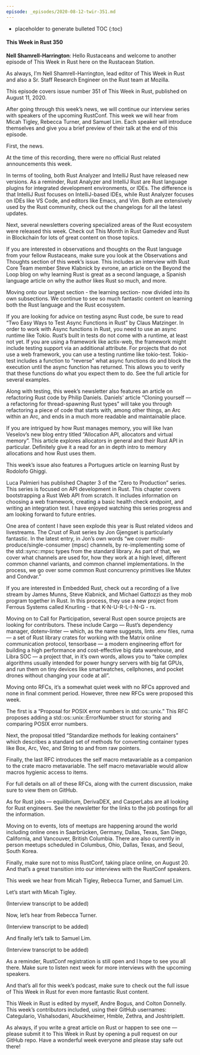 ```yaml
---
episode: _episodes/2020-08-12-twir-351.md
---
```


* placeholder to generate bulleted TOC
{:toc}

#### This Week in Rust 350

__Nell Shamrell-Harrington__: Hello Rustaceans and welcome to another episode of This Week in Rust here on the Rustacean Station.

As always, I’m Nell Shamrell-Harrington, lead editor of This Week in Rust and also a Sr. Staff Research Engineer on the Rust team at Mozilla.

This episode covers issue number 351 of This Week in Rust, published on August 11, 2020.

After going through this week’s news, we will continue our interview series with speakers of the upcoming RustConf. This week we will hear from Micah Tigley, Rebecca Turner, and Samuel Lim. Each speaker will introduce themselves and give you a brief preview of their talk at the end of this episode.

First, the news.

At the time of this recording, there were no official Rust related announcements this week.

In terms of tooling, both Rust Analyzer and IntelliJ Rust have released new versions. As a reminder, Rust Analyzer and IntelliJ Rust are Rust language plugins for integrated development environments, or IDEs. The difference is that IntelliJ Rust focuses on IntelliJ-based IDEs, while Rust Analyzer focuses on IDEs like VS Code, and editors like Emacs, and Vim. Both are extensively used by the Rust community, check out the changelogs for all the latest updates.

Next, several newsletters covering specialized areas of the Rust ecosystem were released this week. Check out This Month in Rust Gamedev and Rust in Blockchain for lots of great content on those topics.

If you are interested in observations and thoughts on the Rust language from your fellow Rustaceans, make sure you look at the Observations and Thoughts section of this week’s issue. This includes an interview with Rust Core Team member Steve Klabnick by evrone, an article on the Beyond the Loop blog on why learning Rust is great as a second language, a Spanish language article on why the author likes Rust so much, and more.

Moving onto our largest section - the learning section- now divided into its own subsections. We continue to see so much fantastic content on learning both the Rust language and the Rust ecosystem.

 If you are looking for advice on testing async Rust code, be sure to read “Two Easy Ways to Test Async Functions in Rust” by Claus Matzinger. In order to work with Async functions in Rust, you need to use an async runtime like Tokio. Rust’s built in tests do not come with a runtime, at least not yet. If you are using a framework like actix-web, the framework might include testing support via an additional attribute. For projects that do not use a web framework, you can use a testing runtime like tokio-test. Tokio-test includes a function to “reverse” what async functions do and block the execution until the async function has returned. This allows you to verify that these functions do what you expect them to do. See the full article for several examples.

Along with testing, this week’s newsletter also features an article on refactoring Rust code by Philip Daniels. Daniels’ article “Cloning yourself — a refactoring for thread-spawning Rust types”  will take you through refactoring a piece of code that starts with, among other things, an Arc within an Arc, and ends in a much more readable and maintainable place.

If you are intrigued by how Rust manages memory, you will like Ivan Veselov’s new blog entry titled “Allocation API, allocators and virtual memory”. This article explores allocators in general and their Rust API in particular. Definitely give it a read for an in depth intro to memory allocations and how Rust uses them.

This week’s issue also features a Portugues article on learning Rust by Rodolofo Ghiggi.

Luca Palmieri has published Chapter 3 of the “Zero to Production” series. This series is focused on API development in Rust. This chapter covers bootstrapping a Rust Web API from scratch. It includes information on choosing a web framework, creating a basic health check endpoint, and writing an integration test. I have enjoyed watching this series progress and am looking forward to future entries.

One area of content I have seen explode this year is Rust related videos and livestreams. The Crust of Rust series by Jon Gjengset is particularly fantastic. In the latest entry, in Jon’s own words “we cover multi-produce/single-consumer (mpsc) channels, by re-implementing some of the std::sync::mpsc types from the standard library. As part of that, we cover what channels are used for, how they work at a high level, different common channel variants, and common channel implementations. In the process, we go over some common Rust concurrency primitives like Mutex and Condvar.”

If you are interested in Embedded Rust, check out a recording of a live stream by James Munns, Steve Klabnick, and Michael Gattozzi as they mob program together in Rust. In this process, they use a new project from Ferrous Systems called Knurling - that K-N-U-R-L-I-N-G - rs.

Moving on to Call for Participation, several Rust open source projects are looking for contributors. These include Cargo — Rust’s dependency manager, dotenv-linter — which, as the name suggests, lints .env files, ruma — a set of Rust library crates for working with the Matrix online communication protocol, tensorbase — a modern engineering effort for building a high performance and cost-effective big data warehouse, and Libra SOC — a project that, in it’s own words, allows you to “take complex algorithms usually intended for power hungry servers with big fat GPUs, and run them on tiny devices like smartwatches, cellphones, and pocket drones without changing your code at all”.

Moving onto RFCs, it’s a somewhat quiet week with no RFCs approved and none in final comment period. However, three new RFCs were proposed this week.

The first is a “Proposal for POSIX error numbers in std::os::unix.” This RFC proposes adding a std::os::unix::ErrorNumber struct for storing and comparing POSIX error numbers.

Next, the proposal titled “Standardize methods for leaking containers” which describes a standard set of methods for converting container types like Box, Arc, Vec, and String to and from raw pointers.

Finally, the last RFC introduces the self macro metavariable as a companion to the crate macro metavariable. The self macro metavariable would allow macros hygienic access to items.

For full details on all of these RFCs, along with the current discussion, make sure to view them on GitHub.

As for Rust jobs — equilibrium, DerivaDEX, and CasperLabs are all looking for Rust engineers. See the newsletter for the links to the job postings for all the information.

Moving on to events, lots of meetups are happening around the world including online ones in Saarbrücken, Germany, Dallas, Texas, San Diego, California, and Vancouver, British Columbia. There are also currently in person meetups scheduled in Columbus, Ohio, Dallas, Texas, and Seoul, South Korea.

Finally, make sure not to miss RustConf, taking place online, on August 20. And that’s a great transition into our interviews with the RustConf speakers.

This week we hear from  Micah Tigley, Rebecca Turner, and Samuel Lim.

Let’s start with Micah Tigley.

(Interview transcript to be added)

Now, let’s hear from Rebecca Turner.

(Interview transcript to be added)

And finally let’s talk to Samuel Lim.

(Interview transcript to be added)

As a reminder, RustConf registration is still open and I hope to see you all there. Make sure to listen next week for more interviews with the upcoming speakers.

And that’s all for this week’s podcast, make sure to check out the full issue of This Week in Rust for even more fantastic Rust content.

This Week in Rust is edited by myself, Andre Bogus, and Colton Donnelly. This week’s contributors included, using their GitHub usernames: Categulario, Vishalsodani, Abuckheimer, Hmble, Zethra, and Joshtriplett.

As always, if you write a great article on Rust or happen to see one — please submit it to This Week in Rust by opening a pull request on our GitHub repo. Have a wonderful week everyone and please stay safe out there!

